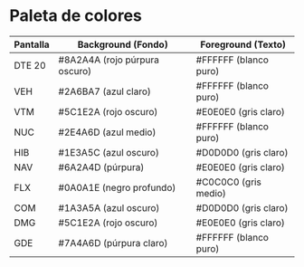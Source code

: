 # Paleta de colores

| Pantalla | Background (Fondo)              | Foreground (Texto)      |
|----------|---------------------------------|-------------------------|
| DTE 20   | #8A2A4A (rojo púrpura oscuro) | #FFFFFF (blanco puro) |
| VEH      | #2A6BA7 (azul claro)          | #FFFFFF (blanco puro) |
| VTM      | #5C1E2A (rojo oscuro)         | #E0E0E0 (gris claro)  |
| NUC      | #2E4A6D (azul medio)          | #FFFFFF (blanco puro) |
| HIB      | #1E3A5C (azul oscuro)         | #D0D0D0 (gris claro)  |
| NAV      | #6A2A4D (púrpura)             | #E0E0E0 (gris claro)  |
| FLX      | #0A0A1E (negro profundo)      | #C0C0C0 (gris medio)  |
| COM      | #1A3A5A (azul oscuro)         | #D0D0D0 (gris claro)  |
| DMG      | #5C1E2A (rojo oscuro)         | #E0E0E0 (gris claro)  |
| GDE      | #7A4A6D (púrpura claro)       | #FFFFFF (blanco puro) |
